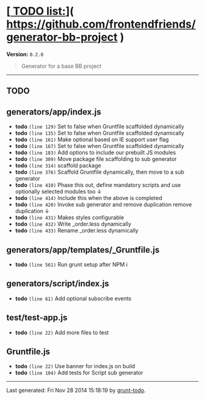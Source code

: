 # [[ TODO list:](https://github.com/frontendfriends/generator-bb-project)]( https://github.com/frontendfriends/generator-bb-project )

**Version:** `0.2.0`

> Generator for a base BB project

* * *

## TODO

## generators/app/index.js

-  **todo** `(line 129)`  Set to false when Gruntfile scaffolded dynamically
-  **todo** `(line 135)`  Set to false when Gruntfile scaffolded dynamically
-  **todo** `(line 161)`  Make optional based on IE support user flag
-  **todo** `(line 167)`  Set to false when Gruntfile scaffolded dynamically
-  **todo** `(line 183)`  Add options to include our prebuilt JS modules
-  **todo** `(line 309)`  Move package file scaffolding to sub generator
-  **todo** `(line 314)`  scaffold package
-  **todo** `(line 376)`  Scaffold Gruntfile dynamically, then move to a sub generator
-  **todo** `(line 410)`  Phase this out, define mandatory scripts and use optionally selected modules too ↓
-  **todo** `(line 414)`  Include this when the above is completed
-  **todo** `(line 420)`   Invoke sub generator and remove duplication remove duplication ↓
-  **todo** `(line 431)`  Makes styles configurable
-  **todo** `(line 432)`  Write _order.less dynamically
-  **todo** `(line 433)`  Rename _order.less dynamically

## generators/app/templates/_Gruntfile.js

-  **todo** `(line 561)`  Run grunt setup after NPM i

## generators/script/index.js

-  **todo** `(line 61)`  Add optional subscribe events

## test/test-app.js

-  **todo** `(line 22)`  Add more files to test

## Gruntfile.js

-  **todo** `(line 22)`  Use banner for index.js on build
-  **todo** `(line 104)`  Add tests for Script sub generator


* * *

Last generated: Fri Nov 28 2014 15:18:19 by [grunt-todo](https://github.com/leny/grunt-todo).
